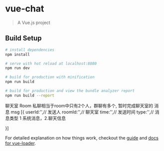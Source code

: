 # vue-chat

> A Vue.js project

## Build Setup

``` bash
# install dependencies
npm install

# serve with hot reload at localhost:8080
npm run dev

# build for production with minification
npm run build

# build for production and view the bundle analyzer report
npm run build --report
```

聊天室 Room
私聊相当于room中只有2个人，群聊有多个,
暂时完成聊天室的
消息 msg [{
	userId:'',// 发送人
	roomId:'',// 聊天室
	time:'',// 发送时间
	type:'',// 消息类型   1 系统消息，2.聊天信息

}]

For detailed explanation on how things work, checkout the [guide](http://vuejs-templates.github.io/webpack/) and [docs for vue-loader](http://vuejs.github.io/vue-loader).
